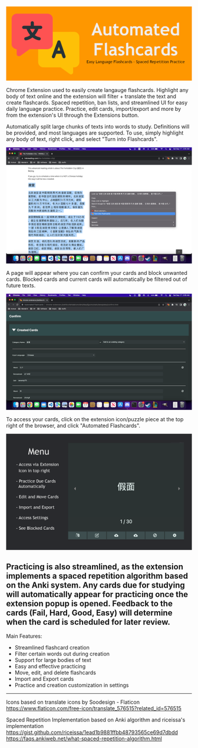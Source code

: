 ![alt text](https://github.com/alexander-cheung/auto-cards/blob/master/images/Marquee.png)

Chrome Extension used to easily create langauge flashcards. Highlight any body of text online and the extension will filter + translate the text and create flashcards. Spaced repetition, ban lists, and streamlined UI for easy daily language practice. Practice, edit cards, import/export and more by from the extension's UI through the Extensions button.

Automatically split large chunks of texts into words to study. Definitions will be provided, and most languages are supported. To use, simply highlight any body of text, right click, and select "Turn into Flashcards".

![alt text](https://github.com/alexander-cheung/auto-cards/blob/master/images/Screen%20Shot%202022-09-17%20at%202.05.31%20AM.png)

A page will appear where you can confirm your cards and block unwanted cards. Blocked cards and current cards will automatically be filtered out of future texts.

![alt text](https://github.com/alexander-cheung/auto-cards/blob/master/images/Screen%20Shot%202022-09-17%20at%202.06.46%20AM.png)

To access your cards, click on the extension icon/puzzle piece at the top right of the browser, and click "Automated Flashcards". 

![alt text](https://github.com/alexander-cheung/auto-cards/blob/master/images/Menu.png)

Practicing is also streamlined, as the extension implements a spaced repetition algorithm based on the Anki system. Any cards due for studying will automatically appear for practicing once the extension popup is opened. Feedback to the cards (Fail, Hard, Good, Easy) will determine when the card is scheduled for later review.
----------------------------------------------  
Main Features:
- Streamlined flashcard creation
- Filter certain words out during creation
- Support for large bodies of text
- Easy and effective practicing
- Move, edit, and delete flashcards
- Import and Export cards
- Practice and creation customization in settings
----------------------------------------------  
Icons based on translate icons by Soodesign - Flaticon
https://www.flaticon.com/free-icon/translate_576515?related_id=576515

Spaced Repetition Implementation based on Anki algorithm and riceissa's implementation
https://gist.github.com/riceissa/1ead1b9881ffbb48793565ce69d7dbdd
https://faqs.ankiweb.net/what-spaced-repetition-algorithm.html
